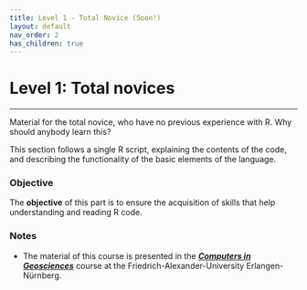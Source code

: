 ```yaml
---
title: Level 1 - Total Novice (Soon!)
layout: default
nav_order: 2
has_children: true
---
```


# Level 1: Total novices

* * *

Material for the total novice, who have no previous experience with R. Why should anybody learn this? 

This section follows a single R script, explaining the contents of the code, and describing the functionality of the basic elements of the language. 

### Objective

The **objective** of this part is to ensure the acquisition of skills that help understanding and reading R code. 

### Notes

- The material of this course is presented in the [***Computers in Geosciences***](https://palaeobiology.nat.fau.de/program/courses/computers/) course at the Friedrich-Alexander-University Erlangen-Nürnberg.

